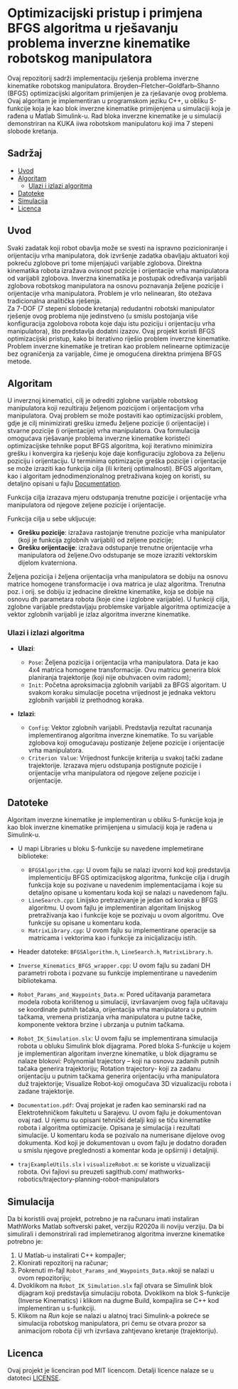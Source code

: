 # Optimizacijski pristup i primjena BFGS algoritma u rješavanju problema inverzne kinematike robotskog manipulatora

Ovaj repozitorij sadrži implementaciju rješenja problema inverzne kinematike robotskog manipulatora. Broyden–Fletcher–Goldfarb–Shanno (BFGS) optimizacijski algoritam primijenjen je za rješavanje ovog problema. Ovaj algoritam je implementiran u programskom jeziku C++, u obliku S-funkcije koja je kao blok inverzne kinematike primijenjena u simulaciji koja je rađena u Matlab Simulink-u. Rad bloka inverzne kinematike je u simulaciji demonstriran na KUKA iiwa robotskom manipulatoru koji ima 7 stepeni slobode kretanja.

## Sadržaj
- [Uvod](#uvod)
- [Algoritam](#algoritam)
  - [Ulazi i izlazi algoritma](#ulazi-i-izlazi-algoritma)
- [Datoteke](#datoteke)
- [Simulacija](#simulacija)
- [Licenca](#licenca)


## Uvod
Svaki zadatak koji robot obavlja može se svesti na ispravno pozicioniranje i orijentaciju vrha manipulatora, dok izvršenje zadatka obavljaju aktuatori koji pokreću zglobove pri tome mijenjajući varijable zglobova. Direktna kinematika robota izražava ovisnost pozicije i orijentacije  vrha manipulatora od  varijabli zglobova. Inverzna kinematika je postupak određivanja varijabli zglobova robotskog manipulatora na osnovu poznavanja željene pozicije i orijentacije vrha manipulatora. Problem je vrlo nelinearan, što otežava tradicionalna analitička rješenja.  
Za 7-DOF (7 stepeni slobode kretanja) redudantni robotski manipulator rješenje ovog problema nije jedinstveno (u smislu postojanja više konfiguracija zgolobova robota koje daju istu poziciju i orijentaciju vrha manipulatora), što predstavlja dodatni izazov. Ovaj projekt koristi BFGS optimizacijski pristup, kako bi iterativno riješio problem inverzne kinematike. Problem inverzne kinematike je tretiran kao problem nelinearne optimizacije bez ograničenja za varijable, čime je omogućena direktna primjena BFGS metode.


## Algoritam
U inverznoj kinematici, cilj je odrediti zglobne varijable robotskog manipulatora koji rezultiraju željenom pozicijom i orijentacijom vrha manipulatora. Ovaj problem se može postaviti kao optimizacijski problem, gdje je cilj minimizirati grešku između željene pozicije (i orijentacije) i stvarne pozicije (i orijentacije) vrha manipulatora.  Ova formulacija omogućava rješavanje problema inverzne kinematike koristeći optimizacijske tehnike poput BFGS algoritma, koji iterativno minimizira grešku i konvergira ka rješenju koje daje konfiguraciju zglobova za željenu poziciju i orijentaciju. U terminima optimizacije greška pozicije i orijentacije se može izraziti kao funkcija cilja (ili kriterij optimalnosti). BFGS algoritam, kao i algoritam jednodimenzionalnog pretraživana kojeg on koristi, su detaljno opisani u fajlu [Documentation](./Documentation.pdf). 

Funkcija cilja izrazava  mjeru odstupanja trenutne pozicije i orijentacije vrha manipulatora od njegove zeljene pozicije i orijentacije.

Funkcija cilja u sebe ukljucuje:

- **Grešku pozicije**: izražava rastojanje trenutne pozicije vrha manipulator (koji je funkcija zglobnih varijabli) od zeljene pozicije;
- **Grešku orijentacije**: izražava odstupanje trenutne orijentacije vrha manipulatora od željene.Ovo odstupanje se moze izraziti vektorskim dijelom kvaterniona.

Željena pozicija i željena orijentacija vrha manipulatora se dobiju na osnovu matrice homogene transformacije i ova matrica je  ulaz algoritma. Trenutna poz. i orij. se dobiju iz jednacine direktne  kinematike, koja se dobije na osnovu dh parametara robota (koje cine  i izglobne varijable). U funkciji cilja, zglobne varijable predstavljaju problemske varijable algoritma optimizacije a vektor zglobnih varijabli je izlaz algoritma inverzne kinematike.

### Ulazi i izlazi algoritma

- **Ulazi**:  
  - `Pose`: Željena pozicija i orijentacija vrha manipulatora. Data je kao 4x4 matrica homogene transformacije. Ovu matricu generira blok planiranja trajektorije (koji nije obuhvacen ovim radom); 
  - `Init`: Početna aproksimacija zglobnih varijabli za BFGS algoritam. U svakom koraku  simulacije pocetna vrijednost je jednaka vektoru zglobnih varijabli iz prethodnog koraka.  

- **Izlazi**:  
  - `Config`: Vektor zglobnih varijabli. Predstavlja rezultat racunanja implementiranog algoritma inverzne kinematike. To su varijable zglobova koji omogućavaju postizanje željene pozicije i orijentacije vrha manipulatora.  
  - `Criterion Value`: Vrijednost funkcije kriterija u svakoj tački zadane trajektorije. Izrazava mjeru odstupanja postignute pozicije i orijentacije vrha manipulatora od njegove zeljene pozicije i orijentacije.
    

## Datoteke

Algoritam inverzne kinematike je implementiran u obliku S-funkcije koja je kao blok inverzne kinematike primijenjena u simulaciji koja je rađena u Simulink-u.
- U mapi Libraries u bloku S-funkcije su navedene implemetirane biblioteke:
  - `BFGSAlgorithm.cpp`: U ovom fajlu se nalazi izvorni  kod koji predstavlja implementiciju BFGS optimizacijskog algoritma, funkcije cilja i drugih funkcija koje su pozivane u navedenim implementacijama i koje su       detaljno opisane u komentaru koda koji se nalazi u navedenom fajlu.  
  - `LineSearch.cpp`: Linijsko pretrazivanje je jedan od koraka  u BFGS algoritmu. U ovom fajlu je implementiran algoritam linijskog pretraživanja kao i funkcije koje se pozivaju u ovom algoritmu.  Ove funkcije su       opisane u komentaru koda. 
  - `MatrixLibrary.cpp`: U ovom fajlu su implementirane operacije sa matricama i vektorima kao i funkcije za inicijalizaciju istih.
  
- Header datoteke: `BFGSAlgorithm.h`, `LineSearch.h`, `MatrixLibrary.h`.
- `Inverse_Kinematics_BFGS_wrapper.cpp`:    U ovom fajlu su zadani DH parametri robota i pozvane su funkcije implementirane u navedenim bibliotekama.
- `Robot_Params_and_Waypoints_Data.m`: Pored učitavanja parametara modela robota korištenog u simulaciji, izvršavanjem ovog fajla učitavaju se koordinate putnih tačaka, orijentacija vrha manipulatora u putnim tačkama, vremena pristizanja vrha manipulatora u putne tačke, komponente vektora brzine i ubrzanja u putnim tačkama.
- `Robot_IK_Simulation.slx`: U ovom fajlu se implementirana simulacija robota u obluku Simulink blok dijagrama. Pored bloka S-funkcije u kojem je implementiran algoritam inverzne kinematike, u blok dijagramu se nalaze blokovi: Polynomial trajectory – koji na osnovu zadanih putnih tačaka generira trajektoriju; Rotation trajectory- koji za zadanu orijentaciju u  putnim tačkama generira orijentaciju vrha manipulatora duž trajektorije; Visualize Robot-koji omogučava 3D vizualizaciju robota i zadane trajektorije.
- `Documentation.pdf`: Ovaj projekat je rađen kao seminarski rad na Elektrotehničkom fakultetu u Sarajevu. U ovom fajlu je dokumentovan ovaj rad. U njemu su opisani tehnički detalji koji se tiču kinematike robota  i algoritma optimizacije. Opisana je simulacija i rezultati simulacije. U komentaru koda se pozivalo na numerisane dijelove ovog dokumenta. Kod koji je dokumentovan u ovom fajlu je dodatno dorađen u smislu njegove preglednosti a komentar koda je opširniji i detaljniji.
- `trajExampleUtils.slx` i `visualizeRobot.m`: se koriste u vizualizaciji robota. Ovi fajlovi su preuzeti sagithub.com/ mathworks-robotics/trajectory-planning-robot-manipulators


## Simulacija
Da bi koristili ovaj projekt, potrebno je na računaru imati instaliran MathWorks Matlab softverski paket, verziju R2020a ili noviju verziju. Da bi simulirali i demonstrirali rad implemetiranog algoritma inverzne kinematike potrebno je:
1.	U Matlab-u instalirati C++ kompajler; 
2.	Klonirati repozitorij na računar;
3.	Pokrenuti m-fajl `Robot_Params_and_Waypoints_Data.m`koji se nalazi u ovom repozitoriju; 
4.	Dvoklikom na `Robot_IK_Simulation.slx` fajl otvara se Simulink blok dijagram koji predstavlja  simulaciju robota. Dvoklikom na blok S-funkcije (Inverse Kinematics) i klikom na dugme Build, kompajlira se C++ kod implementiran u s-funkciji.
5.	Klikom na *Run* koje se nalazi u alatnoj traci Simulink-a pokreće se simulacija robotskog manipulatora, pri čemu se otvara prozor sa animacijom robota čiji vrh izvršava zahtjevano kretanje (trajektoriju).



## Licenca
Ovaj projekt je licenciran pod MIT licencom. Detalji licence nalaze se u datoteci [LICENSE](./LICENSE).
